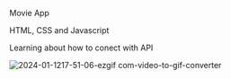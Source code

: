 Movie App

HTML, CSS and Javascript

Learning about how to conect with API

![2024-01-1217-51-06-ezgif com-video-to-gif-converter](https://github.com/Rafa6tz/Movie-App/assets/110938418/08b62f60-c4b9-499a-b025-a0844461f2cd)
